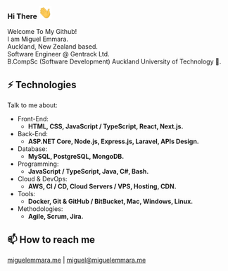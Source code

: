 ### Hi There <img src="https://raw.githubusercontent.com/ABSphreak/ABSphreak/master/gifs/Hi.gif" width="30px"></h2>

Welcome To My Github!
<br>
I am Miguel Emmara.
<br>
Auckland, New Zealand based.
<br>
Software Engineer @ Gentrack Ltd.
<br>
B.CompSc (Software Development) Auckland University of Technology 🏫.

## ⚡ Technologies
Talk to me about:
- Front-End:
  - **HTML, CSS, JavaScript / TypeScript, React, Next.js.**
- Back-End:
  - **ASP.NET Core, Node.js, Express.js, Laravel, APIs Design.**
- Database:
  - **MySQL, PostgreSQL, MongoDB.**
- Programming:
  - **JavaScript / TypeScript, Java, C#, Bash.**
- Cloud & DevOps:
  - **AWS, CI / CD, Cloud Servers / VPS, Hosting, CDN.**
- Tools:
  - **Docker, Git & GitHub / BitBucket, Mac, Windows, Linux.**
- Methodologies:
  - **Agile, Scrum, Jira.**

## 📫 How to reach me
<a href="https://miguelemmara.me/#contact" target="_blank">miguelemmara.me</a> | miguel@miguelemmara.me

<!--
**MiguelEmmara-ai/MiguelEmmara-ai** is a ✨ _special_ ✨ repository because its `README.md` (this file) appears on your GitHub profile.
-->
